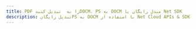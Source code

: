 ---title: PDF را به  تبدیل کنیدDOCM، PS به DOCM مبدل رایگان یا Net SDKdescription: تبدیل رایگانPS به DOCM با استفاده از Net Cloud APIs & SDK همچنین اسناد PDF را در Cloud ایجاد، ویرایش و رندر کنید.---